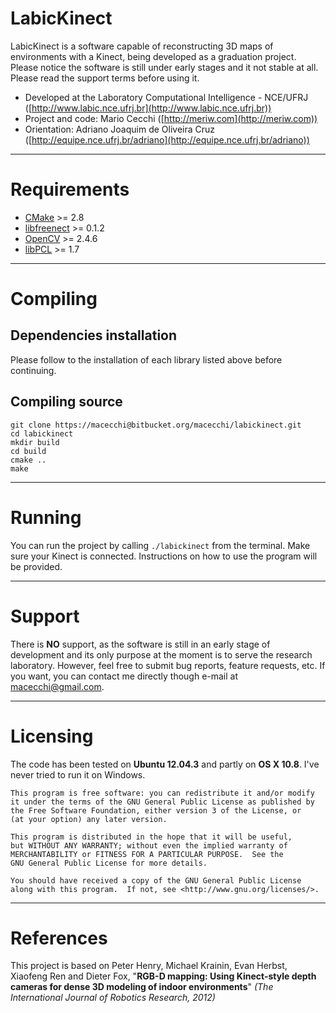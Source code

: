 LabicKinect
=============================

LabicKinect is a software capable of reconstructing 3D maps of environments with a Kinect, being developed as a graduation project. Please notice the software is still under early stages and it not stable at all. Please read the support terms before using it.

- Developed at the Laboratory Computational Intelligence - NCE/UFRJ ([http://www.labic.nce.ufrj.br](http://www.labic.nce.ufrj.br))
- Project and code: Mario Cecchi ([http://meriw.com](http://meriw.com))
- Orientation: Adriano Joaquim de Oliveira Cruz ([http://equipe.nce.ufrj.br/adriano](http://equipe.nce.ufrj.br/adriano))

- - -

# Requirements
- [CMake](http://www.cmake.org/) >= 2.8
- [libfreenect](https://github.com/OpenKinect/libfreenect) >= 0.1.2
- [OpenCV](http://opencv.org) >= 2.4.6
- [libPCL](http://pointclouds.org) >= 1.7

- - -

# Compiling
## Dependencies installation
Please follow to the installation of each library listed above before continuing.

## Compiling source
	git clone https://macecchi@bitbucket.org/macecchi/labickinect.git
	cd labickinect
	mkdir build
	cd build
	cmake ..
	make

- - -

# Running
You can run the project by calling `./labickinect` from the terminal. Make sure your Kinect is connected. Instructions on how to use the program will be provided.

- - -

# Support
There is **NO** support, as the software is still in an early stage of development and its only purpose at the moment is to serve the research laboratory. However, feel free to submit bug reports, feature requests, etc. If you want, you can contact me directly though e-mail at macecchi@gmail.com.

- - -

# Licensing
The code has been tested on **Ubuntu 12.04.3** and partly on **OS X 10.8**. I've never tried to run it on Windows.

	This program is free software: you can redistribute it and/or modify
    it under the terms of the GNU General Public License as published by
    the Free Software Foundation, either version 3 of the License, or
    (at your option) any later version.

    This program is distributed in the hope that it will be useful,
    but WITHOUT ANY WARRANTY; without even the implied warranty of
    MERCHANTABILITY or FITNESS FOR A PARTICULAR PURPOSE.  See the
    GNU General Public License for more details.

    You should have received a copy of the GNU General Public License
    along with this program.  If not, see <http://www.gnu.org/licenses/>.

- - -

# References
This project is based on Peter Henry, Michael Krainin, Evan Herbst, Xiaofeng Ren and Dieter Fox, "**RGB-D mapping: Using Kinect-style depth cameras for dense 3D modeling of indoor environments**" *(The International Journal of Robotics Research, 2012)*
